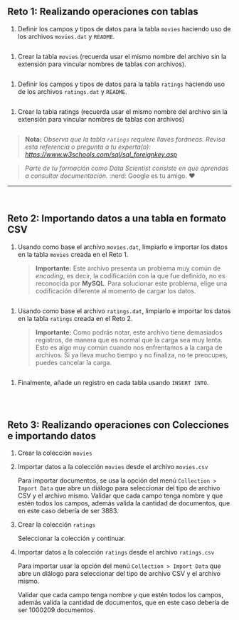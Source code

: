 ## Reto 1: Realizando operaciones con tablas

1. Definir los campos y tipos de datos para la tabla `movies` haciendo uso de los archivos `movies.dat` y `README`.
```sql

```

1. Crear la tabla `movies` (recuerda usar el mismo nombre del archivo sin la extensión para vincular nombres de tablas con archivos).
```sql

```

1. Definir los campos y tipos de datos para la tabla `ratings` haciendo uso de los archivos `ratings.dat` y `README`.
```sql

```

1. Crear la tabla ratings (recuerda usar el mismo nombre del archivo sin la extensión para vincular nombres de tablas con archivos)
  ```sql

  ```


> **Nota:** *Observa que la tabla `ratings` requiere llaves foráneas. Revisa esta referencia o pregunta a tu experta(o): https://www.w3schools.com/sql/sql_foreignkey.asp*

> *Parte de tu formación como Data Scientist consiste en que aprendas a consultar documentación.* :nerd: Google es tu amigo. :heart:

---

<br/>

## Reto 2: Importando datos a una tabla en formato CSV

1. Usando como base el archivo `movies.dat`, limpiarlo e importar los datos en la tabla `movies` creada en el Reto 1.   

   > **Importante:** Este archivo presenta un problema muy común de *encoding*, es decir, la codificación con la que fue definido, no es reconocida por __MySQL__. Para solucionar este problema, elige una codificación diferente al momento de cargar los datos.

 ```sql

 ```

1. Usando como base el archivo `ratings.dat`, limpiarlo e importar los datos en la tabla `ratings` creada en el Reto 2.   

   > **Importante:** Como podrás notar, este archivo tiene demasiados registros, de manera que es normal que la carga sea muy lenta. Esto es algo muy común cuando nos enfrentamos a la carga de archivos. Si ya lleva mucho tiempo y no finaliza, no te preocupes, puedes cancelar la carga.
 ```sql

 ```

1. Finalmente, añade un registro en cada tabla usando `INSERT INTO`.
```sql

```

<br/>

## Reto 3: Realizando operaciones con Colecciones e importando datos

1. Crear la colección `movies`

2. Importar datos a la colección `movies` desde el archivo `movies.csv`

   Para importar documentos, se usa la opción del menú `Collection > Import Data` que abre un diálogo para seleccionar del tipo de archivo CSV y el archivo mismo.
   Validar que cada campo tenga nombre y que estén todos los campos, además valida la cantidad de documentos, que en este caso debería de ser 3883.

3. Crear la colección `ratings`

   Seleccionar la colección y continuar.

4. Importar datos a la colección `ratings` desde el archivo `ratings.csv`

   Para importar usar la opción del menú `Collection > Import Data` que abre un diálogo para seleccionar del tipo de archivo CSV y el archivo mismo.

   Validar que cada campo tenga nombre y que estén todos los campos, además valida la cantidad de documentos, que en este caso debería de ser 1000209 documentos.
